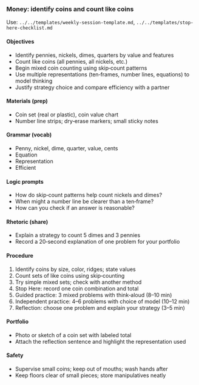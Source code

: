 ### Money: identify coins and count like coins

Use: `../../templates/weekly-session-template.md`, `../../templates/stop-here-checklist.md`

#### Objectives
- Identify pennies, nickels, dimes, quarters by value and features
- Count like coins (all pennies, all nickels, etc.)
- Begin mixed coin counting using skip‑count patterns
- Use multiple representations (ten‑frames, number lines, equations) to model thinking
- Justify strategy choice and compare efficiency with a partner

#### Materials (prep)
- Coin set (real or plastic), coin value chart
- Number line strips; dry‑erase markers; small sticky notes

#### Grammar (vocab)
- Penny, nickel, dime, quarter, value, cents
- Equation
- Representation
- Efficient

#### Logic prompts
- How do skip‑count patterns help count nickels and dimes?
- When might a number line be clearer than a ten‑frame?
- How can you check if an answer is reasonable?

#### Rhetoric (share)
- Explain a strategy to count 5 dimes and 3 pennies
- Record a 20‑second explanation of one problem for your portfolio

#### Procedure
1) Identify coins by size, color, ridges; state values
2) Count sets of like coins using skip‑counting
3) Try simple mixed sets; check with another method
4) Stop Here: record one coin combination and total
5) Guided practice: 3 mixed problems with think‑aloud (8–10 min)
6) Independent practice: 4–6 problems with choice of model (10–12 min)
7) Reflection: choose one problem and explain your strategy (3–5 min)

#### Portfolio
- Photo or sketch of a coin set with labeled total
- Attach the reflection sentence and highlight the representation used

#### Safety
- Supervise small coins; keep out of mouths; wash hands after
- Keep floors clear of small pieces; store manipulatives neatly

<!-- enriched: v1 -->
